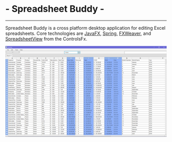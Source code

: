  # - Spreadsheet Buddy -
____
Spreadsheet Buddy is a cross platform desktop application for editing Excel spreadsheets. Core technologies are 
[JavaFX](https://www.oracle.com/java/technologies/javase/javafx-docs.html),
 [Spring](https://spring.io/projects/spring-boot), [FXWeaver](https://github.com/rgielen/javafx-weaver), and 
[SpreadsheetView](https://github.com/controlsfx/controlsfx/wiki/ControlsFX-Features#spreadsheetview) from the
 ControlsFx. 

 ![Screen-Shot-Spreadsheet-Buddy](/src/main/resources/img/ssBuddyScreenShot.png)


